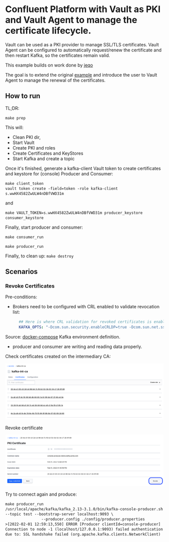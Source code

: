 # Confluent Platform with Vault as PKI and Vault Agent to manage the certificate lifecycle.

Vault can be used as a PKI provider to manage SSL/TLS certificates.
Vault Agent can be configured to automatically request/renew the certificate and then restart Kafka, so the certificates remain valid.

This example builds on work done by [jeqo](https://github.com/jeqo)

The goal is to extend the original [example](https://github.com/jeqo/docker-composes/tree/main/cp-vault-pki) and introduce the user to Vault Agent to manage the renewal of the certificates.

## How to run

TL;DR:

```shell
make prep
```

This will:

- Clean PKI dir,
- Start Vault
- Create PKI and roles
- Create Certificates and KeyStores
- Start Kafka and create a topic

Once it's finished, generate a kafka-client Vault token to create certificates and keystore for (console) Producer and Consumer:

```shell
make client_token
vault token create -field=token -role kafka-client
s.wwHX4582ZwULW4nDBfVWD31m
```

and

```shell
make VAULT_TOKEN=s.wwHX4582ZwULW4nDBfVWD31m producer_keystore consumer_keystore
```

Finally, start producer and consumer:

```shell
make consumer_run
```

```shell
make producer_run
```

Finally, to clean up: `make destroy`

## Scenarios

### Revoke Certificates

Pre-conditions:

- Brokers need to be configured with CRL enabled to validate revocation list:

```yaml
      ## Here is where CRL validation for revoked certificates is enabled.
      KAFKA_OPTS: "-Dcom.sun.security.enableCRLDP=true -Dcom.sun.net.ssl.checkRevocation=true"
```
Source: [docker-compose](docker-compose.yml) Kafka environment definition.

- producer and consumer are writing and reading data properly.

Check certificates created on the intermediary CA:

![Certificates](certificates.png)

Revoke certificate

![Revoke certificate](revoke.png)

Try to connect again and produce:

```shell
make producer_run
/usr/local/apache/kafka/kafka_2.13-3.1.0/bin/kafka-console-producer.sh --topic test --bootstrap-server localhost:9093 \
                --producer.config ./config/producer.properties
>[2022-02-01 12:59:13,550] ERROR [Producer clientId=console-producer] Connection to node -1 (localhost/127.0.0.1:9093) failed authentication due to: SSL handshake failed (org.apache.kafka.clients.NetworkClient)
```
